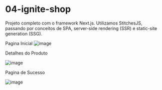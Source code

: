 # 04-ignite-shop

Projeto completo com o framework Next.js. Utilizamos StitchesJS, passando por conceitos de SPA, server-side rendering (SSR) e static-site generation (SSG).

Pagina Inicial
![image](https://github.com/user-attachments/assets/0559e5db-2476-4c87-80a1-fc3a50c8af4b)

Detalhes do Produto

![image](https://github.com/user-attachments/assets/f8d81aa8-a67d-4872-a767-3f3fc81017e7)

Pagina de Sucesso

![image](https://github.com/user-attachments/assets/939241f1-3ce1-4985-98cf-19fee0ccbaae)

